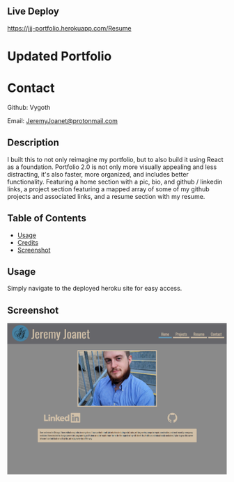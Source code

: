 ## Live Deploy
https://jjj-portfolio.herokuapp.com/Resume

# Updated Portfolio

# Contact
Github:
Vygoth

Email:
JeremyJoanet@protonmail.com

## Description
I built this to not only reimagine my portfolio, but to also build it using React as a foundation. Portfolio 2.0 is not only more visually appealing and less distracting, it's also faster, more organized, and includes better functionality. Featuring a home section with a pic, bio, and github / linkedin links, a project section featuring a mapped array of some of my github projects and associated links, and a resume section with my resume.

## Table of Contents
- [Usage](#Usage)
- [Credits](#Credits)
- [Screenshot](#Screenshot)

## Usage
Simply navigate to the deployed heroku site for easy access.

## Screenshot
![Screenshot](./client/public/UpdatedPortfolio.PNG)
